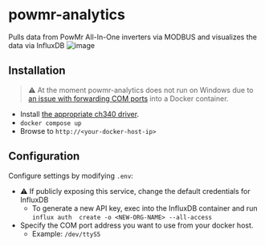 # powmr-analytics
Pulls data from PowMr All-In-One inverters via MODBUS and visualizes the data via InfluxDB
![image](https://github.com/crocokyle/powmr-analytics/assets/11140843/e86a8dfe-16fc-4057-8066-949280cebeb0)

## Installation
> ⚠️ At the moment powmr-analytics does not run on Windows due to 
> [an issue with forwarding COM ports](https://github.com/docker/for-win/issues/1018)
> into a Docker container.

- Install [the appropriate ch340 driver](driver/ch340_drivers).
- `docker compose up`
- Browse to `http://<your-docker-host-ip>`


## Configuration

Configure settings by modifying `.env`:
- ⚠️ If publicly exposing this service, change the default credentials for InfluxDB
  - To generate a new API key, exec into the InfluxDB container and run `influx auth 
    create -o <NEW-ORG-NAME> --all-access`
- Specify the COM port address you want to use from your docker host.
  - Example: `/dev/ttyS5`